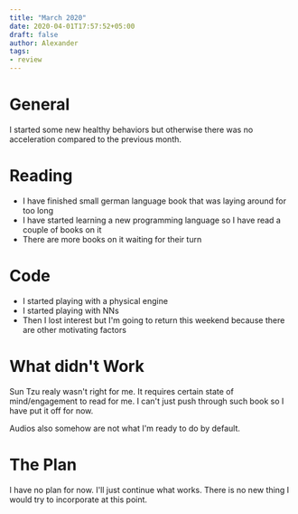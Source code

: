 ```yaml
---
title: "March 2020"
date: 2020-04-01T17:57:52+05:00
draft: false
author: Alexander
tags:
- review
---
```


# General

I started some new healthy behaviors but otherwise there was no acceleration compared to the previous month.

# Reading

- I have finished small german language book that was laying around for too long
- I have started learning a new programming language so I have read a couple of books on it
- There are more books on it waiting for their turn

# Code

- I started playing with a physical engine
- I started playing with NNs
- Then I lost interest but I'm going to return this weekend
  because there are other motivating factors

# What didn't Work

Sun Tzu realy wasn't right for me. It requires certain state of mind/engagement to read for me. I can't just push through such book so I have put it off for now.

Audios also somehow are not what I'm ready to do by default.

# The Plan

I have no plan for now. I'll just continue what works.
There is no new thing I would try to incorporate at this point.
